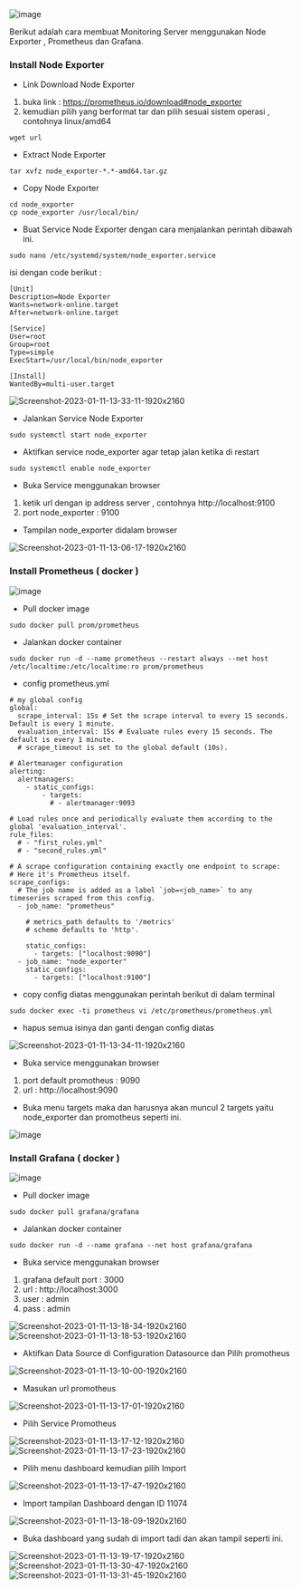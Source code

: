 
<img src="https://i.ibb.co/n6gKkDj/image.png" alt="image" border="0">

Berikut adalah cara membuat Monitoring Server menggunakan Node Exporter , Prometheus dan Grafana.

### Install Node Exporter

- Link Download Node Exporter
1. buka link : https://prometheus.io/download#node_exporter
2. kemudian pilih yang berformat tar dan pilih sesuai sistem operasi , contohnya linux/amd64
```
wget url
```
- Extract Node Exporter
```
tar xvfz node_exporter-*.*-amd64.tar.gz
```

- Copy Node Exporter
```
cd node_exporter
cp node_exporter /usr/local/bin/

```

- Buat Service Node Exporter dengan cara menjalankan perintah dibawah ini.
```
sudo nano /etc/systemd/system/node_exporter.service
```
isi dengan code berikut :
```
[Unit]
Description=Node Exporter
Wants=network-online.target
After=network-online.target

[Service]
User=root
Group=root
Type=simple
ExecStart=/usr/local/bin/node_exporter

[Install]
WantedBy=multi-user.target
```

<img src="https://i.ibb.co/Svm4VWr/Screenshot-2023-01-11-13-33-11-1920x2160.png" alt="Screenshot-2023-01-11-13-33-11-1920x2160" border="0">

- Jalankan Service Node Exporter
```
sudo systemctl start node_exporter
```

- Aktifkan service node_exporter agar tetap jalan ketika di restart
```
sudo systemctl enable node_exporter
```

- Buka Service menggunakan browser
1. ketik url dengan ip address server , contohnya http://localhost:9100
2. port node_exporter : 9100

- Tampilan node_exporter didalam browser

<img src="https://i.ibb.co/pyC6hG1/Screenshot-2023-01-11-13-06-17-1920x2160.png" alt="Screenshot-2023-01-11-13-06-17-1920x2160" border="0">

### Install Prometheus ( docker )

<img src="https://i.ibb.co/BzfFpmd/image.png" alt="image" border="0">

- Pull docker image
```
sudo docker pull prom/prometheus
```

- Jalankan docker container
```
sudo docker run -d --name prometheus --restart always --net host /etc/localtime:/etc/localtime:ro prom/prometheus
```

- config prometheus.yml
```
# my global config
global:
  scrape_interval: 15s # Set the scrape interval to every 15 seconds. Default is every 1 minute.
  evaluation_interval: 15s # Evaluate rules every 15 seconds. The default is every 1 minute.
  # scrape_timeout is set to the global default (10s).

# Alertmanager configuration
alerting:
  alertmanagers:
    - static_configs:
        - targets:
          # - alertmanager:9093

# Load rules once and periodically evaluate them according to the global 'evaluation_interval'.
rule_files:
  # - "first_rules.yml"
  # - "second_rules.yml"

# A scrape configuration containing exactly one endpoint to scrape:
# Here it's Prometheus itself.
scrape_configs:
  # The job name is added as a label `job=<job_name>` to any timeseries scraped from this config.
  - job_name: "prometheus"

    # metrics_path defaults to '/metrics'
    # scheme defaults to 'http'.

    static_configs:
      - targets: ["localhost:9090"]
  - job_name: "node_exporter"
    static_configs:
      - targets: ["localhost:9100"]
```

- copy config diatas menggunakan perintah berikut di dalam terminal
```
sudo docker exec -ti prometheus vi /etc/prometheus/prometheus.yml
```

- hapus semua isinya dan ganti dengan config diatas

<img src="https://i.ibb.co/zWvMn9C/Screenshot-2023-01-11-13-34-11-1920x2160.png" alt="Screenshot-2023-01-11-13-34-11-1920x2160" border="0">

- Buka service menggunakan browser
1. port default promotheus : 9090
2. url : http://localhost:9090

- Buka menu targets maka dan harusnya akan muncul 2 targets yaitu node_exporter dan promotheus seperti ini.

<img src="https://i.ibb.co/KD4ZjSv/image.png" alt="image" border="0">

### Install Grafana ( docker )

<img src="https://i.ibb.co/y68WqD5/image.png" alt="image" border="0">

- Pull docker image
```
sudo docker pull grafana/grafana
```

- Jalankan docker container
```
sudo docker run -d --name grafana --net host grafana/grafana
```
- Buka service menggunakan browser
1. grafana default port : 3000
2. url : http://localhost:3000
3. user : admin
4. pass : admin

<img src="https://i.ibb.co/09zmMw6/Screenshot-2023-01-11-13-18-34-1920x2160.png" alt="Screenshot-2023-01-11-13-18-34-1920x2160" border="0">

<img src="https://i.ibb.co/yqK3XCf/Screenshot-2023-01-11-13-18-53-1920x2160.png" alt="Screenshot-2023-01-11-13-18-53-1920x2160" border="0">

- Aktifkan Data Source di Configuration Datasource dan Pilih promotheus

<img src="https://i.ibb.co/NKtrGvg/Screenshot-2023-01-11-13-10-00-1920x2160.png" alt="Screenshot-2023-01-11-13-10-00-1920x2160" border="0">

- Masukan url promotheus

<img src="https://i.ibb.co/3FTTpSg/Screenshot-2023-01-11-13-17-01-1920x2160.png" alt="Screenshot-2023-01-11-13-17-01-1920x2160" border="0">

- Pilih Service Promotheus

<img src="https://i.ibb.co/rbZLfKf/Screenshot-2023-01-11-13-17-12-1920x2160.png" alt="Screenshot-2023-01-11-13-17-12-1920x2160" border="0">

<img src="https://i.ibb.co/dDFyDj0/Screenshot-2023-01-11-13-17-23-1920x2160.png" alt="Screenshot-2023-01-11-13-17-23-1920x2160" border="0">

- Pilih menu dashboard kemudian pilih Import

<img src="https://i.ibb.co/g3JxbtJ/Screenshot-2023-01-11-13-17-47-1920x2160.png" alt="Screenshot-2023-01-11-13-17-47-1920x2160" border="0">

- Import tampilan Dashboard dengan ID 11074

<img src="https://i.ibb.co/brGTcRS/Screenshot-2023-01-11-13-18-09-1920x2160.png" alt="Screenshot-2023-01-11-13-18-09-1920x2160" border="0">

- Buka dashboard yang sudah di import tadi dan akan tampil seperti ini.

<img src="https://i.ibb.co/NgvZ6yh/Screenshot-2023-01-11-13-19-17-1920x2160.png" alt="Screenshot-2023-01-11-13-19-17-1920x2160" border="0">
<img src="https://i.ibb.co/5F1yz4N/Screenshot-2023-01-11-13-30-47-1920x2160.png" alt="Screenshot-2023-01-11-13-30-47-1920x2160" border="0">
<img src="https://i.ibb.co/MB9KS5F/Screenshot-2023-01-11-13-31-45-1920x2160.png" alt="Screenshot-2023-01-11-13-31-45-1920x2160" border="0">




















